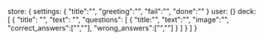 store: {
    settings: {
        "title":"",
        "greeting":"",
        "fail":"",
        "done":""
    }
    user: {}
    deck: [
        {
            "title": "",
            "text": "",
            "questions": [
                {
                    "title:"",
                    "text":"",
                    "image":"",
                    "correct_answers":["",""],
                    "wrong_answers":["",""]
                }
            ]
        }
    ]
}